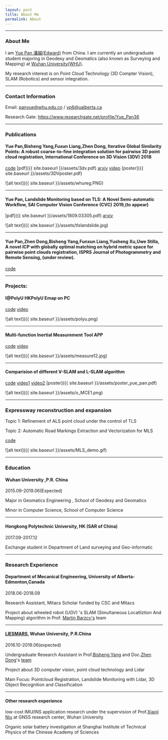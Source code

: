 ```yaml
---
layout: post
title: About Me
permalink: About
---
```



------
### About Me
I am [Yue Pan 潘越(Edward)](https://www.yuepanedward.com/) from China.
I am currently an undergraduate student majoring in Geodesy and Geomatics (also known as Surveying and Mapping) at [Wuhan University(WHU)](http://en.whu.edu.cn/).

My research interest is on Point Cloud Technology (3D Compter Vision), SLAM (Robotics) and sensor integration.

---

### Contact Information

Email: panyue@whu.edu.cn / yp6@ualberta.ca

Research Gate: https://www.researchgate.net/profile/Yue_Pan36

---

### Publications


#### Yue Pan,Bisheng Yang,Fuxun Liang,Zhen Dong, Iterative Global Similarity Points: A robust coarse-to-fine integration solution for pairwise 3D point cloud registration, International Conference on 3D Vision (3DV) 2018  

[code](https://github.com/YuePanEdward/IGSP)  [pdf]({{ site.baseurl }}/assets/3dv.pdf)  [arxiv](https://arxiv.org/abs/1808.03899)  [video](https://www.youtube.com/watch?v=DZr-8AceSqA) [poster]({{ site.baseurl }}/assets/3DVposter.pdf)

![alt text]({{ site.baseurl }}/assets/whureg.PNG)

***

#### Yue Pan, Landslide Monitoring based on TLS: A Novel Semi-automatic Workflow, SAI Computer Vision Conference (CVC) 2019,(to appear)

 [pdf]({{ site.baseurl }}/assets/1809.03305.pdf) [arxiv](https://arxiv.org/abs/1809.03305)
 
 ![alt text]({{ site.baseurl }}/assets/tlslandslide.jpg)
 
***

#### Yue Pan,Zhen Dong,Bisheng Yang,Funxun Liang,Yusheng Xu,Uwe Stilla, A novel ICP with globally optimal matching on hybrid metric space for pairwise point clouds registration, ISPRS Journal of Photogrammetry and Remote Sensing, (under review).

[code](https://github.com/YuePanEdward/IGSP)

---

### Projects: 

#### I@PolyU   HKPolyU Emap on PC  

[code](https://github.com/YuePanEdward/I-PolyU) [video](https://www.youtube.com/watch?v=Nc12RI4Wj7g)

![alt text]({{ site.baseurl }}/assets/polyu.png)

***

#### Multi-function Inertial Measurement Tool APP

[code](https://github.com/YuePanEdward/MeasureAPP)  [video](https://www.youtube.com/watch?v=qFWgM4C7igk&feature=youtu.be)

![alt text]({{ site.baseurl }}/assets/measure12.jpg)

***

#### Comparision of different V-SLAM and L-SLAM algorithm

[code](https://github.com/YuePanEdward/Cartographer_ros-on-Jackal)  [video1](https://www.youtube.com/watch?v=wJPFnWXptLo)  [video2](https://www.youtube.com/watch?v=zGrvtwrzm64)  [poster]({{ site.baseurl }}/assets/poster_yue_pan.pdf)

![alt text]({{ site.baseurl }}/assets/o_MCE1.png)

***

### Expressway reconstruction and expansion 

Topic 1: Refinement of ALS point cloud under the control of TLS 

Topic 2: Automatic Road Markings Extraction and Vectorization for MLS

[code](https://github.com/YuePanEdward/RoadMarkingExtraction) 

 ![alt text]({{ site.baseurl }}/assets/MLS_demo.gif)

---

### Education
#### Wuhan University ,P.R. China

2015.09-2019.06(Expected)

Major in Geomatics Engineering , School of Geodesy and Geomatics

Minor in Computer Science, School of Computer Science


***
 
#### Hongkong Polytechnic University, HK (SAR of China)

2017.09-2017.12

Exchange student in Department of Land surveying and Geo-informatic


---

### Research Experience

#### Department of Mecanical Engineering, University of Alberta-Edmonton,Canada

2018.06-2018.09

Research Assistant, Mitacs Scholar funded by CSC and Mitacs

Project about wheeled robot (UGV) 's SLAM (Simultaneous Locatliztion And Mapping) algorithm in Prof. [Martin Barzcy's](https://www.researchgate.net/profile/Martin_Barczyk/contributions) team

***

#### [LIESMARS](http://www.lmars.whu.edu.cn/en/), Wuhan University, P.R.China

2016.10-2019.06(expected)

Undergraduate Research Assistant in Prof.[Bisheng Yang](https://scholar.google.ca/citations?user=TJkm8igAAAAJ&hl=en&oi=ao) and Doc.[Zhen Dong](https://scholar.google.com/citations?user=DZsF2oIAAAAJ&hl=en)'s [team](https://3dvwhu.github.io/)

Project about 3D computer vision, point cloud technology and Lidar

Main Focus: Pointcloud Registration, Landslide Monitoring with Lidar, 3D Object Recognition and Classification

***

#### Other research experience 

low-cost IMU/INS application research under the supervision of Prof.[Xiaoji Niu](https://www.researchgate.net/profile/Xiaoji_Niu) at GNSS research center, Wuhan University 

Organic solar battery investigation at Shanghai Institute of Technical Physics of the Chinese Academy of Sciences 
